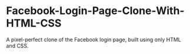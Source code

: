 # Facebook-Login-Page-Clone-With-HTML-CSS
A pixel-perfect clone of the Facebook login page, built using only HTML and CSS.

